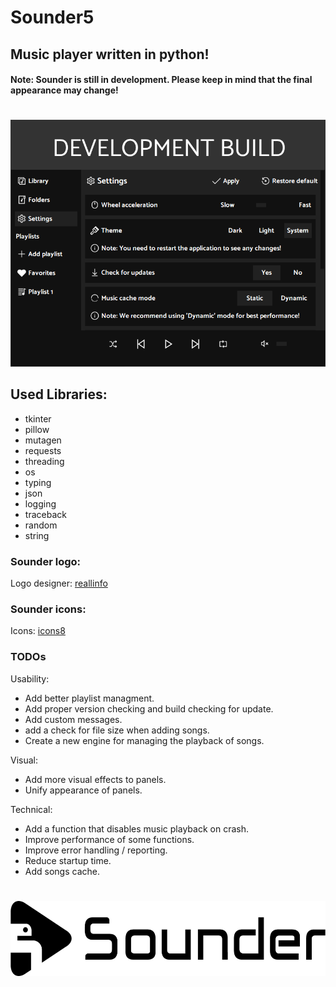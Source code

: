 # Sounder5
## Music player written in python!
#### Note: Sounder is still in development. Please keep in mind that the final appearance may change!
#
<p align="center"><img src="images/app.png" alt="Sounder"></p>

## Used Libraries:
- tkinter
- pillow
- mutagen
- requests
- threading
- os
- typing
- json
- logging
- traceback
- random
- string

### Sounder logo:
Logo designer: [reallinfo](https://github.com/reallinfo)

### Sounder icons:
Icons: [icons8](https://icons8.com/)

### TODOs

Usability:
- Add better playlist managment.
- Add proper version checking and build checking for update.
- Add custom messages.
- add a check for file size when adding songs.
- Create a new engine for managing the playback of songs.

Visual:
- Add more visual effects to panels.
- Unify appearance of panels.


Technical:
- Add a function that disables music playback on crash.
- Improve performance of some functions.
- Improve error handling / reporting. 
- Reduce startup time.
- Add songs cache.

#
<p align="center"><img src="images/horizontal.png" alt="Sounder" height="120px"></p>
